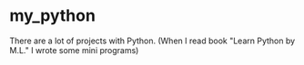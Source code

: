# my_python
There are a lot of projects with Python. (When I read book "Learn Python by M.L." I wrote some mini programs)
